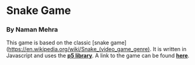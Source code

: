 # Snake Game
### By Naman Mehra

This game is based on the classic [snake game](https://en.wikipedia.org/wiki/Snake_(video_game_genre). It is written in Javascript and uses the **[p5 library](https://p5js.org/reference/)**. A link to the game can be found **[here](https://namanzam.github.io/Snake/)**.